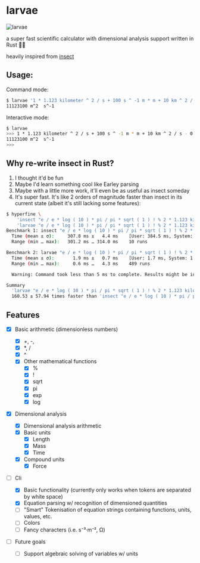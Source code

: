 # larvae

![larvae](https://gitlab.com/uploads/-/system/project/avatar/32538279/larvae.jpg?width=64)

a super fast scientific calculator with dimensional analysis support written in Rust 🦀🐛

heavily inspired from [insect](https://github.com/sharkdp/insect)

## Usage:

Command mode:

```bash
$ larvae '1 * 1.123 kilometer ^ 2 / s + 100 s ^ -1 m * m + 10 km ^ 2 / s - 0 m ^ 2 / s -> m ^ 3 / m / s'
11123100 m^2  s^-1
```

Interactive mode:

```bash
$ larvae
>>> 1 * 1.123 kilometer ^ 2 / s + 100 s ^ -1 m * m + 10 km ^ 2 / s - 0 m ^ 2 / s -> m ^ 3 / m / s
11123100 m^2  s^-1
>>>
```

## Why re-write insect in Rust?

1. I thought it'd be fun
2. Maybe I'd learn something cool like Earley parsing
3. Maybe with a little more work, it'll even be as useful as insect someday
4. It's super fast. It's like 2 orders of magnitude faster than insect in its current state (albeit it's still lacking some features):

```bash
$ hyperfine \
    'insect "e / e * log ( 10 ) * pi / pi * sqrt ( 1 ) ! % 2 * 1.123 kilometer ^ 2 / s + 100 s ^ -1 m * m + 10 km ^ 2 / s - 0 m ^ 2 / s -> m ^ 3 / m / s"' \
    'larvae "e / e * log ( 10 ) * pi / pi * sqrt ( 1 ) ! % 2 * 1.123 kilometer ^ 2 / s + 100 s ^ -1 m * m + 10 km ^ 2 / s - 0 m ^ 2 / s -> m ^ 3 / m / s"'
Benchmark 1: insect "e / e * log ( 10 ) * pi / pi * sqrt ( 1 ) ! % 2 * 1.123 kilometer ^ 2 / s + 100 s ^ -1 m * m + 10 km ^ 2 / s - 0 m ^ 2 / s -> m ^ 3 / m / s"
  Time (mean ± σ):     307.8 ms ±   4.4 ms    [User: 384.5 ms, System: 29.0 ms]
  Range (min … max):   301.2 ms … 314.0 ms    10 runs

Benchmark 2: larvae "e / e * log ( 10 ) * pi / pi * sqrt ( 1 ) ! % 2 * 1.123 kilometer ^ 2 / s + 100 s ^ -1 m * m + 10 km ^ 2 / s - 0 m ^ 2 / s -> m ^ 3 / m / s"
  Time (mean ± σ):       1.9 ms ±   0.7 ms    [User: 1.7 ms, System: 1.3 ms]
  Range (min … max):     0.6 ms …   4.3 ms    489 runs

  Warning: Command took less than 5 ms to complete. Results might be inaccurate.

Summary
  'larvae "e / e * log ( 10 ) * pi / pi * sqrt ( 1 ) ! % 2 * 1.123 kilometer ^ 2 / s + 100 s ^ -1 m * m + 10 km ^ 2 / s - 0 m ^ 2 / s -> m ^ 3 / m / s"' ran
  160.53 ± 57.94 times faster than 'insect "e / e * log ( 10 ) * pi / pi * sqrt ( 1 ) ! % 2 * 1.123 kilometer ^ 2 / s + 100 s ^ -1 m * m + 10 km ^ 2 / s - 0 m ^ 2 / s -> m ^ 3 / m / s"'
```

## Features

- [x] Basic arithmetic (dimensionless numbers)

  - [x] +, -,
  - [x] \*, /
  - [x] ^
  - [x] Other mathematical functions
    - [x] %
    - [x] !
    - [x] sqrt
    - [x] pi
    - [x] exp
    - [x] log

- [x] Dimensional analysis
  - [x] Dimensional analysis arithmetic
  - [x] Basic units
    - [x] Length
    - [x] Mass
    - [x] Time
  - [x] Compound units
    - [x] Force
- [ ] Cli
  - [x] Basic functionality (currently only works when tokens are separated by white space)
  - [x] Equation parsing w/ recognition of dimensioned quantities
  - [ ] "Smart" Tokenisation of equation strings containing functions, units, values, etc.
  - [ ] Colors
  - [ ] Fancy characters (i.e. s⁻³·m⁻², Ω)
- [ ] Future goals
  - [ ] Support algebraic solving of variables w/ units
